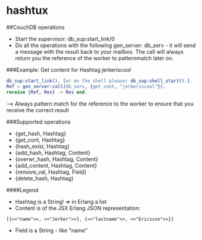 hashtux
=====

##CouchDB operations
* Start the supervisor: db_sup:start_link/0
* Do all the operations with the following gen_server: db_serv - it will send a message with the result back to your mailbox. The call will always return you the reference of the worker to patternmatch later on.

###Example: Get content for Hashtag jerkeriscool
```erlang
db_sup:start_link(). [or on the shell please: db_sup:shell_start().]
Ref = gen_server:call(db_serv, {get_cont, "jerkeriscool"}).
receive {Ref, Res} -> Res end.
```
--> Always pattern match for the reference to the worker to ensure that you receive the correct result

###Supported operations
* {get_hash, Hashtag}
* {get_cont, Hashtag}
* {hash_exist, Hashtag}
* {add_hash, Hashtag, Content}
* {overwr_hash, Hashtag, Content}
* {add_content, Hashtag, Content}
* {remove_val, Hashtag, Field}
* {delete_hash, Hashtag}

####Legend
* Hashtag is a String! => in Erlang a list
* Content is of the JSX Erlang JSON representation:
```JSX
[{<<"name">>, <<"Jerker">>}, {<<"lastname">>, <<"Ericsson">>}]
```
* Field is a String - like "name"
